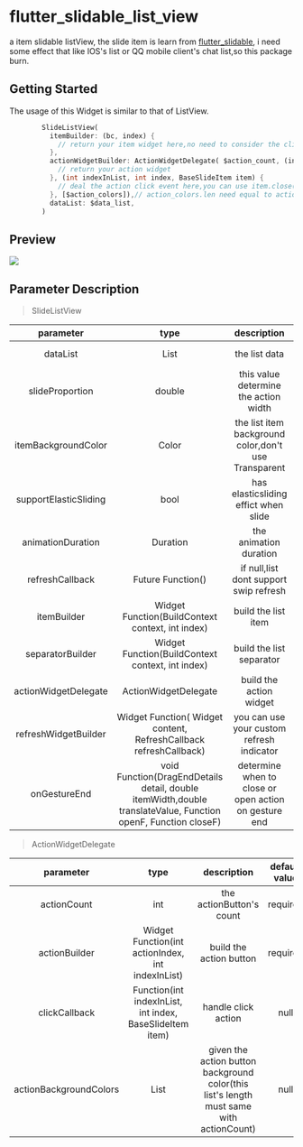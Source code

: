# flutter_slidable_list_view

a item slidable listView, the slide item is learn from [flutter_slidable](https://pub.dev/packages/flutter_slidable),
i need some effect that like IOS's list or QQ mobile client's chat list,so this package burn.

## Getting Started

The usage of this Widget is similar to that of ListView.
```dart
        SlideListView(
          itemBuilder: (bc, index) {
            // return your item widget here,no need to consider the click event
          },
          actionWidgetBuilder: ActionWidgetDelegate( $action_count, (index) {
            // return your action widget
          }, (int indexInList, int index, BaseSlideItem item) {
            // deal the action click event here,you can use item.close(),item.remove() to close or remove this item after click action 
          }, [$action_colors]),// action_colors.len need equal to action_count
          dataList: $data_list,
        )
```
## Preview
![](img/screen_record.gif)
## Parameter Description
> SlideListView

|       parameter       |                             type                             |                     description                      |    default value    |
| :-------------------: | :----------------------------------------------------------: | :--------------------------------------------------: | :-----------------: |
|       dataList        |                           List<E>                            |                    the list data                     | no default,required |
|    slideProportion    |                            double                            |        this value determine the action width         |        0.25         |
|  itemBackgroundColor  |                            Color                             | the list item background color,don't use Transparent |        white        |
| supportElasticSliding |                             bool                             |         has elasticsliding effict when slide         |        true         |
|   animationDuration   |                           Duration                           |                the animation duration                |       200 ms        |
|    refreshCallback    |                   Future<void> Function()                    |        if null,list dont support swip refresh        |        null         |
|      itemBuilder      |       Widget Function(BuildContext context, int index)       |                 build the list item                  |      required       |
|   separatorBuilder    |       Widget Function(BuildContext context, int index)       |               build the list separator               | Divider(height: 1)  |
| actionWidgetDelegate  |                     ActionWidgetDelegate                     |               build the action widget                |      required       |
| refreshWidgetBuilder  | Widget Function( Widget content, RefreshCallback refreshCallback) |      you can use your custom refresh indicator       |  RefreshIndicator   |
|onGestureEnd|void Function(DragEndDetails detail, double itemWidth,double translateValue, Function openF, Function closeF)|determine when to close or open action on gesture end|null|
> ActionWidgetDelegate

|       parameter        |                           type                           |                         description                          | default value |
| :--------------------: | :------------------------------------------------------: | :----------------------------------------------------------: | :-----------: |
|      actionCount       |                           int                            |                   the actionButton's count                   |   required    |
|     actionBuilder      |                Widget Function(int actionIndex, int indexInList)                |                   build the action button                    |   required    |
|     clickCallback      | Function(int indexInList, int index, BaseSlideItem item) |                     handle click action                      |     null      |
| actionBackgroundColors |                       List<Color>                        | given the action button background color(this list's length must same with actionCount) |     null      |

